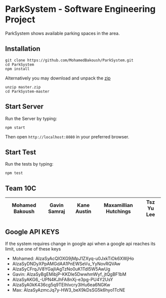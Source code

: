 # ParkSystem - Software Engineering Project

ParkSystem shows available parking spaces in the area.

Installation
------------
```
git clone https://github.com/MohamedBakoush/ParkSystem.git
cd ParkSystem
npm install
```

Alternatively you may download and unpack the [zip](https://github.com/MohamedBakoush/ParkSystem/archive/master.zip)

```
unzip master.zip
cd ParkSystem-master
```

Start Server
------------
Run the Server by typing:
```
npm start
```
Then open `http://localhost:8080` in your preferred browser.

Start Test
----------
Run the tests by typing:
```
npm test
```

Team 10C
------------
|<a>**Mohamed Bakoush**</a>|<a>**Gavin Samraj**</a>|<a>**Kane Austin**</a>|<a>**Maxamillian Hutchings**</a>|<a>**Tsz Yu Lee**</a>|
| :---: |:---:| :---:| :---:| :---:|

Google API KEYS
---------------
If the system requires change in google api when a google api reaches its limit, use one of these keys

* Mohamed: AIzaSyAcQlOXG9jMpJ1ZXyq-u0JxkTiOk6XWjHo
* AIzaSyDNDyXPpAMGdAA1PnEWSeVu_YyNovRQVAw
* AIzaSyCFrqJV8YGajIiAgTzNo0uK1Tdl5W5AwUg
* Gavin: AIzaSyBgEMibjP-KKDle5DwwhmWyf_jtQgBF1bM
* AIzaSyAKG6_-UPN4KJhFA8nXj-e3pg-PU4Y2UsY
* AIzaSyA0kK436cg5q9TEIhlvcry3lHu6ea6NGKw
* Max: AIzaSyAzmcJq7y-HW3_beX9kDsSG5k6hyo1TcNE
